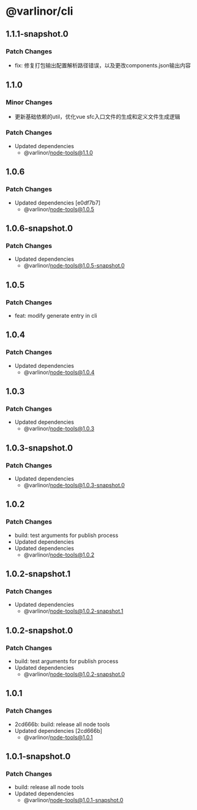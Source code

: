 # @varlinor/cli

## 1.1.1-snapshot.0

### Patch Changes

- fix: 修复打包输出配置解析路径错误，以及更改components.json输出内容

## 1.1.0

### Minor Changes

- 更新基础依赖的util，优化vue sfc入口文件的生成和定义文件生成逻辑

### Patch Changes

- Updated dependencies
  - @varlinor/node-tools@1.1.0

## 1.0.6

### Patch Changes

- Updated dependencies [e0df7b7]
  - @varlinor/node-tools@1.0.5

## 1.0.6-snapshot.0

### Patch Changes

- Updated dependencies
  - @varlinor/node-tools@1.0.5-snapshot.0

## 1.0.5

### Patch Changes

- feat: modify generate entry in cli

## 1.0.4

### Patch Changes

- Updated dependencies
  - @varlinor/node-tools@1.0.4

## 1.0.3

### Patch Changes

- Updated dependencies
  - @varlinor/node-tools@1.0.3

## 1.0.3-snapshot.0

### Patch Changes

- Updated dependencies
  - @varlinor/node-tools@1.0.3-snapshot.0

## 1.0.2

### Patch Changes

- build: test arguments for publish process
- Updated dependencies
- Updated dependencies
  - @varlinor/node-tools@1.0.2

## 1.0.2-snapshot.1

### Patch Changes

- Updated dependencies
  - @varlinor/node-tools@1.0.2-snapshot.1

## 1.0.2-snapshot.0

### Patch Changes

- build: test arguments for publish process
- Updated dependencies
  - @varlinor/node-tools@1.0.2-snapshot.0

## 1.0.1

### Patch Changes

- 2cd666b: build: release all node tools
- Updated dependencies [2cd666b]
  - @varlinor/node-tools@1.0.1

## 1.0.1-snapshot.0

### Patch Changes

- build: release all node tools
- Updated dependencies
  - @varlinor/node-tools@1.0.1-snapshot.0
